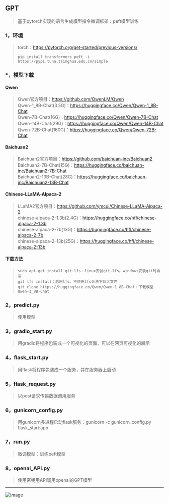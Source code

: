 ## GPT
>基于pytorch实现的语言生成模型指令微调框架：peft模型训练
### 1，环境
>torch：https://pytorch.org/get-started/previous-versions/
>```
>pip install transformers peft -i https://pypi.tuna.tsinghua.edu.cn/simple
>```
### *，模型下载
#### Qwen
>Qwen官方项目：https://github.com/QwenLM/Qwen  
>Qwen-1_8B-Chat(3.5G)：https://huggingface.co/Qwen/Qwen-1_8B-Chat  
>Qwen-7B-Chat(16G)：https://huggingface.co/Qwen/Qwen-7B-Chat  
>Qwen-14B-Chat(29G)：https://huggingface.co/Qwen/Qwen-14B-Chat  
>Qwen-72B-Chat(160G)：https://huggingface.co/Qwen/Qwen-72B-Chat
#### Baichuan2  
>Baichuan2官方项目：https://github.com/baichuan-inc/Baichuan2  
>Baichuan2-7B-Chat(15G)：https://huggingface.co/baichuan-inc/Baichuan2-7B-Chat  
>Baichuan2-13B-Chat(28G)：https://huggingface.co/baichuan-inc/Baichuan2-13B-Chat  
#### Chinese-LLaMA-Alpaca-2  
>LLaMA2官方项目：https://github.com/ymcui/Chinese-LLaMA-Alpaca-2  
>chinese-alpaca-2-1.3b(2.4G)：https://huggingface.co/hfl/chinese-alpaca-2-1.3b  
>chinese-alpaca-2-7b(13G)：https://huggingface.co/hfl/chinese-alpaca-2-7b  
>chinese-alpaca-2-13b(25G)：https://huggingface.co/hfl/chinese-alpaca-2-13b
#### 下载方法
>```
>sudo apt-get install git-lfs：linux安装git-lfs。windows安装git时自带
>git lfs install：启用lfs。不使用lfs无法下载大文件
>git clone https://huggingface.co/Qwen/Qwen-1_8B-Chat：下载模型Qwen-1_8B-Chat
>```
### 2，predict.py
>使用模型
### 3，gradio_start.py
>用gradio将程序包装成一个可视化的页面，可以在网页可视化的展示
### 4，flask_start.py
>用flask将程序包装成一个服务，并在服务器上启动
### 5，flask_request.py
>以post请求传输数据调用服务
### 6，gunicorn_config.py
>用gunicorn多进程启动flask服务：gunicorn -c gunicorn_config.py flask_start:app
### 7，run.py
>微调模型：训练peft模型
### 8，openai_API.py
>使用密钥用API调用openai的GPT模型
***
![image](README_IMAGE/001.jpg)
